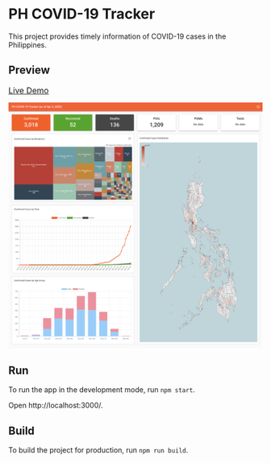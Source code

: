 # PH COVID-19 Tracker

This project provides timely information of COVID-19 cases in the Philippines.

## Preview

[<span style="font-size:16px">Live Demo</span>](https://covid19ph-tracker.herokuapp.com)

![PH COVID-19 Tracker Preview](src/images/preview.png)

## Run

To run the app in the development mode, run `npm start`.

Open http://localhost:3000/.

## Build

To build the project for production, run `npm run build`.
